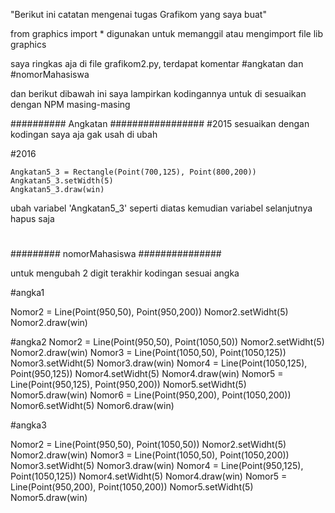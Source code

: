 "Berikut ini catatan mengenai tugas Grafikom yang saya buat"

from graphics import *
digunakan untuk memanggil atau mengimport file lib graphics

saya ringkas aja 
di file grafikom2.py, terdapat komentar #angkatan dan #nomorMahasiswa

dan berikut dibawah ini saya lampirkan kodingannya untuk di sesuaikan dengan NPM masing-masing


##########  Angkatan  #################
#2015
 sesuaikan dengan kodingan saya aja gak usah di ubah

#2016

    Angkatan5_3 = Rectangle(Point(700,125), Point(800,200))
    Angkatan5_3.setWidth(5)
    Angkatan5_3.draw(win)

ubah variabel 'Angkatan5_3' seperti diatas kemudian variabel selanjutnya hapus saja
#

#########  nomorMahasiswa ###############

untuk mengubah 2 digit terakhir
kodingan sesuai angka

#angka1

Nomor2 = Line(Point(950,50), Point(950,200))
Nomor2.setWidht(5)
Nomor2.draw(win)

#angka2
Nomor2 = Line(Point(950,50), Point(1050,50))
Nomor2.setWidht(5)
Nomor2.draw(win)
Nomor3 = Line(Point(1050,50), Point(1050,125))
Nomor3.setWidht(5)
Nomor3.draw(win)
Nomor4 = Line(Point(1050,125), Point(950,125))
Nomor4.setWidht(5)
Nomor4.draw(win)
Nomor5 = Line(Point(950,125), Point(950,200))
Nomor5.setWidht(5)
Nomor5.draw(win)
Nomor6 = Line(Point(950,200), Point(1050,200))
Nomor6.setWidht(5)
Nomor6.draw(win)

#angka3

Nomor2 = Line(Point(950,50), Point(1050,50))
Nomor2.setWidht(5)
Nomor2.draw(win)
Nomor3 = Line(Point(1050,50), Point(1050,200))
Nomor3.setWidht(5)
Nomor3.draw(win)
Nomor4 = Line(Point(950,125), Point(1050,125))
Nomor4.setWidht(5)
Nomor4.draw(win)
Nomor5 = Line(Point(950,200), Point(1050,200))
Nomor5.setWidht(5)
Nomor5.draw(win)



